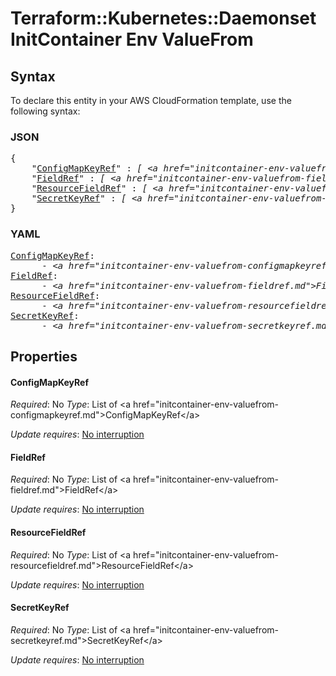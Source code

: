 # Terraform::Kubernetes::Daemonset InitContainer Env ValueFrom

## Syntax

To declare this entity in your AWS CloudFormation template, use the following syntax:

### JSON

<pre>
{
    "<a href="#configmapkeyref" title="ConfigMapKeyRef">ConfigMapKeyRef</a>" : <i>[ &lt;a href=&#34;initcontainer-env-valuefrom-configmapkeyref.md&#34;&gt;ConfigMapKeyRef&lt;/a&gt;, ... ]</i>,
    "<a href="#fieldref" title="FieldRef">FieldRef</a>" : <i>[ &lt;a href=&#34;initcontainer-env-valuefrom-fieldref.md&#34;&gt;FieldRef&lt;/a&gt;, ... ]</i>,
    "<a href="#resourcefieldref" title="ResourceFieldRef">ResourceFieldRef</a>" : <i>[ &lt;a href=&#34;initcontainer-env-valuefrom-resourcefieldref.md&#34;&gt;ResourceFieldRef&lt;/a&gt;, ... ]</i>,
    "<a href="#secretkeyref" title="SecretKeyRef">SecretKeyRef</a>" : <i>[ &lt;a href=&#34;initcontainer-env-valuefrom-secretkeyref.md&#34;&gt;SecretKeyRef&lt;/a&gt;, ... ]</i>
}
</pre>

### YAML

<pre>
<a href="#configmapkeyref" title="ConfigMapKeyRef">ConfigMapKeyRef</a>: <i>
      - &lt;a href=&#34;initcontainer-env-valuefrom-configmapkeyref.md&#34;&gt;ConfigMapKeyRef&lt;/a&gt;</i>
<a href="#fieldref" title="FieldRef">FieldRef</a>: <i>
      - &lt;a href=&#34;initcontainer-env-valuefrom-fieldref.md&#34;&gt;FieldRef&lt;/a&gt;</i>
<a href="#resourcefieldref" title="ResourceFieldRef">ResourceFieldRef</a>: <i>
      - &lt;a href=&#34;initcontainer-env-valuefrom-resourcefieldref.md&#34;&gt;ResourceFieldRef&lt;/a&gt;</i>
<a href="#secretkeyref" title="SecretKeyRef">SecretKeyRef</a>: <i>
      - &lt;a href=&#34;initcontainer-env-valuefrom-secretkeyref.md&#34;&gt;SecretKeyRef&lt;/a&gt;</i>
</pre>

## Properties

#### ConfigMapKeyRef

_Required_: No
_Type_: List of &lt;a href=&#34;initcontainer-env-valuefrom-configmapkeyref.md&#34;&gt;ConfigMapKeyRef&lt;/a&gt;

_Update requires_: [No interruption](https://docs.aws.amazon.com/AWSCloudFormation/latest/UserGuide/using-cfn-updating-stacks-update-behaviors.html#update-no-interrupt)

#### FieldRef

_Required_: No
_Type_: List of &lt;a href=&#34;initcontainer-env-valuefrom-fieldref.md&#34;&gt;FieldRef&lt;/a&gt;

_Update requires_: [No interruption](https://docs.aws.amazon.com/AWSCloudFormation/latest/UserGuide/using-cfn-updating-stacks-update-behaviors.html#update-no-interrupt)

#### ResourceFieldRef

_Required_: No
_Type_: List of &lt;a href=&#34;initcontainer-env-valuefrom-resourcefieldref.md&#34;&gt;ResourceFieldRef&lt;/a&gt;

_Update requires_: [No interruption](https://docs.aws.amazon.com/AWSCloudFormation/latest/UserGuide/using-cfn-updating-stacks-update-behaviors.html#update-no-interrupt)

#### SecretKeyRef

_Required_: No
_Type_: List of &lt;a href=&#34;initcontainer-env-valuefrom-secretkeyref.md&#34;&gt;SecretKeyRef&lt;/a&gt;

_Update requires_: [No interruption](https://docs.aws.amazon.com/AWSCloudFormation/latest/UserGuide/using-cfn-updating-stacks-update-behaviors.html#update-no-interrupt)


